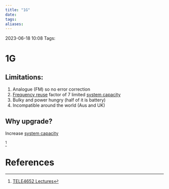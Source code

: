 ```yaml
---
title: "1G"
date: 
tags: 
aliases: 
---
```

2023-06-18 10:08
Tags:
# 1G
## Limitations:
1. Analogue (FM) so no error correction
2. [Frequency reuse](frequency%20reuse.md) factor of 7 limited [system capacity](system%20capacity.md)
3. Bulky and power hungry (half of it is battery)
4. Incompatible around the world (Aus and UK)

## Why upgrade?
Increase [system capacity](system%20capacity.md)

[^1]
# References
[^1]: [TELE4652 Lectures](TELE4652%20Lectures.md)
